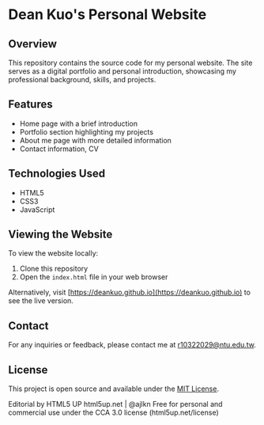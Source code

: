 # Dean Kuo's Personal Website

## Overview

This repository contains the source code for my personal website. The site serves as a digital portfolio and personal introduction, showcasing my professional background, skills, and projects.

## Features

- Home page with a brief introduction
- Portfolio section highlighting my projects
- About me page with more detailed information
- Contact information, CV

## Technologies Used

- HTML5
- CSS3
- JavaScript

## Viewing the Website

To view the website locally:

1. Clone this repository
2. Open the `index.html` file in your web browser

Alternatively, visit [https://deankuo.github.io](https://deankuo.github.io) to see the live version.

## Contact

For any inquiries or feedback, please contact me at [r10322029@ntu.edu.tw](mailto:r10322029@ntu.edu.tw).

## License

This project is open source and available under the [MIT License](LICENSE).

Editorial by HTML5 UP
html5up.net | @ajlkn
Free for personal and commercial use under the CCA 3.0 license (html5up.net/license)
